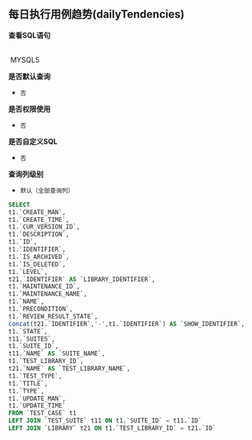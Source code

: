 ## 每日执行用例趋势(dailyTendencies) <!-- {docsify-ignore-all} -->



<p class="panel-title"><b>查看SQL语句</b></p>
<br>

<el-row>
&nbsp;<el-tag @click="MYSQL5 = true">MYSQL5</el-tag>
</el-row>

<br>
<p class="panel-title"><b>是否默认查询</b></p>

* `否`

<p class="panel-title"><b>是否权限使用</b></p>

* `否`

<p class="panel-title"><b>是否自定义SQL</b></p>

* `否`

<p class="panel-title"><b>查询列级别</b></p>

* `默认（全部查询列）`






<el-dialog v-model="MYSQL5" title="MYSQL5">

```sql
SELECT
t1.`CREATE_MAN`,
t1.`CREATE_TIME`,
t1.`CUR_VERSION_ID`,
t1.`DESCRIPTION`,
t1.`ID`,
t1.`IDENTIFIER`,
t1.`IS_ARCHIVED`,
t1.`IS_DELETED`,
t1.`LEVEL`,
t21.`IDENTIFIER` AS `LIBRARY_IDENTIFIER`,
t1.`MAINTENANCE_ID`,
t1.`MAINTENANCE_NAME`,
t1.`NAME`,
t1.`PRECONDITION`,
t1.`REVIEW_RESULT_STATE`,
concat(t21.`IDENTIFIER`,'-',t1.`IDENTIFIER`) AS `SHOW_IDENTIFIER`,
t1.`STATE`,
t11.`SUITES`,
t1.`SUITE_ID`,
t11.`NAME` AS `SUITE_NAME`,
t1.`TEST_LIBRARY_ID`,
t21.`NAME` AS `TEST_LIBRARY_NAME`,
t1.`TEST_TYPE`,
t1.`TITLE`,
t1.`TYPE`,
t1.`UPDATE_MAN`,
t1.`UPDATE_TIME`
FROM `TEST_CASE` t1 
LEFT JOIN `TEST_SUITE` t11 ON t1.`SUITE_ID` = t11.`ID` 
LEFT JOIN `LIBRARY` t21 ON t1.`TEST_LIBRARY_ID` = t21.`ID` 


```

</el-dialog>

<script>
 const { createApp } = Vue
  createApp({
    data() {
      return {
                MYSQL5 : false
        
      }
    },
    methods: {
    }
  }).use(ElementPlus).mount('#app')
</script>